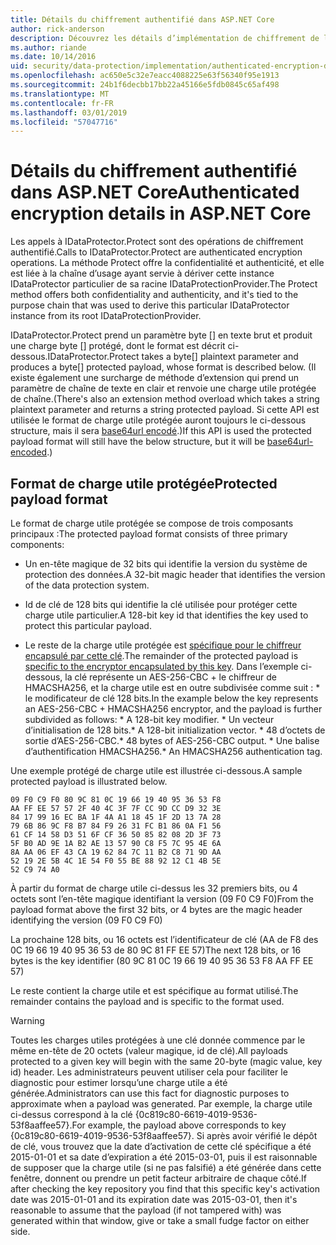 ```yaml
---
title: Détails du chiffrement authentifié dans ASP.NET Core
author: rick-anderson
description: Découvrez les détails d’implémentation de chiffrement de la Protection des données ASP.NET Core authentifié.
ms.author: riande
ms.date: 10/14/2016
uid: security/data-protection/implementation/authenticated-encryption-details
ms.openlocfilehash: ac650e5c32e7eacc4088225e63f56340f95e1913
ms.sourcegitcommit: 24b1f6decbb17bb22a45166e5fdb0845c65af498
ms.translationtype: MT
ms.contentlocale: fr-FR
ms.lasthandoff: 03/01/2019
ms.locfileid: "57047716"
---
```

# <a name="authenticated-encryption-details-in-aspnet-core"></a><span data-ttu-id="c02c1-103">Détails du chiffrement authentifié dans ASP.NET Core</span><span class="sxs-lookup"><span data-stu-id="c02c1-103">Authenticated encryption details in ASP.NET Core</span></span>

<a name="data-protection-implementation-authenticated-encryption-details"></a>

<span data-ttu-id="c02c1-104">Les appels à IDataProtector.Protect sont des opérations de chiffrement authentifié.</span><span class="sxs-lookup"><span data-stu-id="c02c1-104">Calls to IDataProtector.Protect are authenticated encryption operations.</span></span> <span data-ttu-id="c02c1-105">La méthode Protect offre la confidentialité et authenticité, et elle est liée à la chaîne d’usage ayant servie à dériver cette instance IDataProtector particulier de sa racine IDataProtectionProvider.</span><span class="sxs-lookup"><span data-stu-id="c02c1-105">The Protect method offers both confidentiality and authenticity, and it's tied to the purpose chain that was used to derive this particular IDataProtector instance from its root IDataProtectionProvider.</span></span>

<span data-ttu-id="c02c1-106">IDataProtector.Protect prend un paramètre byte [] en texte brut et produit une charge byte [] protégé, dont le format est décrit ci-dessous.</span><span class="sxs-lookup"><span data-stu-id="c02c1-106">IDataProtector.Protect takes a byte[] plaintext parameter and produces a byte[] protected payload, whose format is described below.</span></span> <span data-ttu-id="c02c1-107">(Il existe également une surcharge de méthode d’extension qui prend un paramètre de chaîne de texte en clair et renvoie une charge utile protégée de chaîne.</span><span class="sxs-lookup"><span data-stu-id="c02c1-107">(There's also an extension method overload which takes a string plaintext parameter and returns a string protected payload.</span></span> <span data-ttu-id="c02c1-108">Si cette API est utilisée le format de charge utile protégée auront toujours le ci-dessous structure, mais il sera [base64url encodé](https://tools.ietf.org/html/rfc4648#section-5).)</span><span class="sxs-lookup"><span data-stu-id="c02c1-108">If this API is used the protected payload format will still have the below structure, but it will be [base64url-encoded](https://tools.ietf.org/html/rfc4648#section-5).)</span></span>

## <a name="protected-payload-format"></a><span data-ttu-id="c02c1-109">Format de charge utile protégée</span><span class="sxs-lookup"><span data-stu-id="c02c1-109">Protected payload format</span></span>

<span data-ttu-id="c02c1-110">Le format de charge utile protégée se compose de trois composants principaux :</span><span class="sxs-lookup"><span data-stu-id="c02c1-110">The protected payload format consists of three primary components:</span></span>

* <span data-ttu-id="c02c1-111">Un en-tête magique de 32 bits qui identifie la version du système de protection des données.</span><span class="sxs-lookup"><span data-stu-id="c02c1-111">A 32-bit magic header that identifies the version of the data protection system.</span></span>

* <span data-ttu-id="c02c1-112">Id de clé de 128 bits qui identifie la clé utilisée pour protéger cette charge utile particulier.</span><span class="sxs-lookup"><span data-stu-id="c02c1-112">A 128-bit key id that identifies the key used to protect this particular payload.</span></span>

* <span data-ttu-id="c02c1-113">Le reste de la charge utile protégée est [spécifique pour le chiffreur encapsulé par cette clé](xref:security/data-protection/implementation/subkeyderivation#data-protection-implementation-subkey-derivation).</span><span class="sxs-lookup"><span data-stu-id="c02c1-113">The remainder of the protected payload is [specific to the encryptor encapsulated by this key](xref:security/data-protection/implementation/subkeyderivation#data-protection-implementation-subkey-derivation).</span></span> <span data-ttu-id="c02c1-114">Dans l’exemple ci-dessous, la clé représente un AES-256-CBC + le chiffreur de HMACSHA256, et la charge utile est en outre subdivisée comme suit : \* le modificateur de clé 128 bits.</span><span class="sxs-lookup"><span data-stu-id="c02c1-114">In the example below the key represents an AES-256-CBC + HMACSHA256 encryptor, and the payload is further subdivided as follows: \* A 128-bit key modifier.</span></span> <span data-ttu-id="c02c1-115">\* Un vecteur d’initialisation de 128 bits.</span><span class="sxs-lookup"><span data-stu-id="c02c1-115">\* A 128-bit initialization vector.</span></span> <span data-ttu-id="c02c1-116">\* 48 d’octets de sortie d’AES-256-CBC.</span><span class="sxs-lookup"><span data-stu-id="c02c1-116">\* 48 bytes of AES-256-CBC output.</span></span> <span data-ttu-id="c02c1-117">\* Une balise d’authentification HMACSHA256.</span><span class="sxs-lookup"><span data-stu-id="c02c1-117">\* An HMACSHA256 authentication tag.</span></span>

<span data-ttu-id="c02c1-118">Une exemple protégé de charge utile est illustrée ci-dessous.</span><span class="sxs-lookup"><span data-stu-id="c02c1-118">A sample protected payload is illustrated below.</span></span>

```
09 F0 C9 F0 80 9C 81 0C 19 66 19 40 95 36 53 F8
AA FF EE 57 57 2F 40 4C 3F 7F CC 9D CC D9 32 3E
84 17 99 16 EC BA 1F 4A A1 18 45 1F 2D 13 7A 28
79 6B 86 9C F8 B7 84 F9 26 31 FC B1 86 0A F1 56
61 CF 14 58 D3 51 6F CF 36 50 85 82 08 2D 3F 73
5F B0 AD 9E 1A B2 AE 13 57 90 C8 F5 7C 95 4E 6A
8A AA 06 EF 43 CA 19 62 84 7C 11 B2 C8 71 9D AA
52 19 2E 5B 4C 1E 54 F0 55 BE 88 92 12 C1 4B 5E
52 C9 74 A0
```

<span data-ttu-id="c02c1-119">À partir du format de charge utile ci-dessus les 32 premiers bits, ou 4 octets sont l’en-tête magique identifiant la version (09 F0 C9 F0)</span><span class="sxs-lookup"><span data-stu-id="c02c1-119">From the payload format above the first 32 bits, or 4 bytes are the magic header identifying the version (09 F0 C9 F0)</span></span>

<span data-ttu-id="c02c1-120">La prochaine 128 bits, ou 16 octets est l’identificateur de clé (AA de F8 des 0C 19 66 19 40 95 36 53 de 80 9C 81 FF EE 57)</span><span class="sxs-lookup"><span data-stu-id="c02c1-120">The next 128 bits, or 16 bytes is the key identifier (80 9C 81 0C 19 66 19 40 95 36 53 F8 AA FF EE 57)</span></span>

<span data-ttu-id="c02c1-121">Le reste contient la charge utile et est spécifique au format utilisé.</span><span class="sxs-lookup"><span data-stu-id="c02c1-121">The remainder contains the payload and is specific to the format used.</span></span>

>[!WARNING]
> <span data-ttu-id="c02c1-122">Toutes les charges utiles protégées à une clé donnée commence par le même en-tête de 20 octets (valeur magique, id de clé).</span><span class="sxs-lookup"><span data-stu-id="c02c1-122">All payloads protected to a given key will begin with the same 20-byte (magic value, key id) header.</span></span> <span data-ttu-id="c02c1-123">Les administrateurs peuvent utiliser cela pour faciliter le diagnostic pour estimer lorsqu’une charge utile a été générée.</span><span class="sxs-lookup"><span data-stu-id="c02c1-123">Administrators can use this fact for diagnostic purposes to approximate when a payload was generated.</span></span> <span data-ttu-id="c02c1-124">Par exemple, la charge utile ci-dessus correspond à la clé {0c819c80-6619-4019-9536-53f8aaffee57}.</span><span class="sxs-lookup"><span data-stu-id="c02c1-124">For example, the payload above corresponds to key {0c819c80-6619-4019-9536-53f8aaffee57}.</span></span> <span data-ttu-id="c02c1-125">Si après avoir vérifié le dépôt de clé, vous trouvez que la date d’activation de cette clé spécifique a été 2015-01-01 et sa date d’expiration a été 2015-03-01, puis il est raisonnable de supposer que la charge utile (si ne pas falsifié) a été générée dans cette fenêtre, donnent ou prendre un petit facteur arbitraire de chaque côté.</span><span class="sxs-lookup"><span data-stu-id="c02c1-125">If after checking the key repository you find that this specific key's activation date was 2015-01-01 and its expiration date was 2015-03-01, then it's reasonable to assume that the payload (if not tampered with) was generated within that window, give or take a small fudge factor on either side.</span></span>
